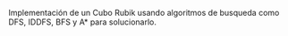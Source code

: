 Implementación de un Cubo Rubik usando algoritmos de busqueda como DFS, IDDFS, BFS y A* para solucionarlo.